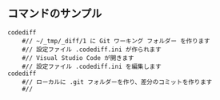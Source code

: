 ## コマンドのサンプル

    codediff
        #// ~/_tmp/_diff/1 に Git ワーキング フォルダー を作ります
        #// 設定ファイル .codediff.ini が作られます
        #// Visual Studio Code が開きます
        #// 設定ファイル .codediff.ini を編集します
    codediff
        #// ローカルに .git フォルダーを作り、差分のコミットを作ります
        #// 
